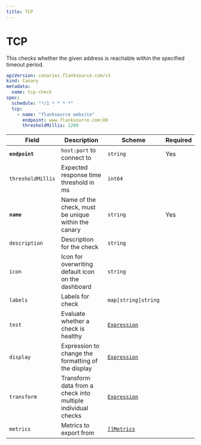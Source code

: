 ```yaml
---
title: TCP
---
```


# <Icon name="network"/> TCP

This checks whether the given address is reachable within the specified timeout period.

```yaml
apiVersion: canaries.flanksource.com/v1
kind: Canary
metadata:
  name: tcp-check
spec:
  schedule: "*/1 * * * *"
  tcp:
    - name: "flanksource website"
      endpoint: www.flanksource.com:80
      thresholdMillis: 1200
```

| Field             | Description                            | Scheme                | Required |
| ----------------- | -------------------------------------- | --------------------- | -------- |
| **`endpoint`**    | `host:port`  to connect to             | `string`              | Yes      |
| `thresholdMillis` | Expected response time threshold in ms | `int64`               |          |
| **`name`**    | Name of the check, must be unique within the canary         | `string`                                     | Yes      |
| `description` | Description for the check                                   | `string`                                     |          |
| `icon`        | Icon for overwriting default icon on the dashboard          | `string`                                     |          |
| `labels`      | Labels for check                                            | `map[string]string`                          |          |
| `test`        | Evaluate whether a check is healthy                         | [`Expression`](/concepts/health-evaluation)  |          |
| `display`     | Expression to change the formatting of the display          | [`Expression`](/concepts/display-formatting) |          |
| `transform`   | Transform data from a check into multiple individual checks | [`Expression`](/concepts/transforms)          |          |
| `metrics`     | Metrics to export from                                      | [`[]Metrics`](/concepts/metrics-exporter)    |          |
